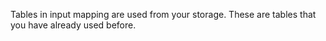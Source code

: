 Tables in input mapping are used from your storage. These are tables that you have already used before.
